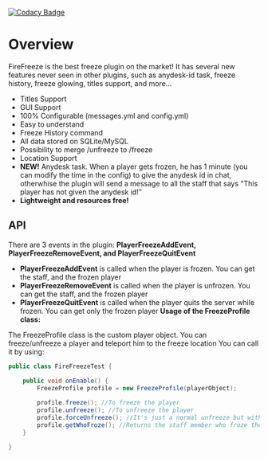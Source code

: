 [![Codacy Badge](https://app.codacy.com/project/badge/Grade/b55c0281d01d4fa889a66ea1aeec2296)](https://www.codacy.com/gh/ImOnlyFire/FireFreeze/dashboard?utm_source=github.com&amp;utm_medium=referral&amp;utm_content=ImOnlyFire/FireFreeze&amp;utm_campaign=Badge_Grade)

# Overview
FireFreeze is the best freeze plugin on the market! It has several new features never seen in other plugins, such as anydesk-id task, freeze history, freeze glowing, titles support, and more...

*   Titles Support
*   GUI Support
*   100% Configurable (messages.yml and config.yml)
*   Easy to understand
*   Freeze History command
*   All data stored on SQLite/MySQL
*   Possibility to merge /unfreeze to /freeze
*   Location Support
*   **NEW!** Anydesk task. When a player gets frozen, he has 1 minute (you can modify the time in the config) to give the anydesk id in chat, otherwhise the plugin will send a message to all the staff that says "This player has not given the anydesk id!"
*   **Lightweight and resources free!**

## API
There are 3 events in the plugin: **PlayerFreezeAddEvent, PlayerFreezeRemoveEvent, and PlayerFreezeQuitEvent**
*   **PlayerFreezeAddEvent** is called when the player is frozen. You can get the staff, and the frozen player
*   **PlayerFreezeRemoveEvent** is called when the player is unfrozen. You can get the staff, and the frozen player
*   **PlayerFreezeQuitEvent** is called when the player quits the server while frozen. You can get only the frozen player
**Usage of the FreezeProfile class:**

The FreezeProfile class is the custom player object. You can freeze/unfreeze a player and teleport him to the freeze location
You can call it by using:
```java
public class FireFreezeTest {

    public void onEnable() {
        FreezeProfile profile = new FreezeProfile(playerObject);
    
        profile.freeze(); //To freeze the player
        profile.unfreeze(); //To unfreeze the player
        profile.forceUnfreeze(); //It's just a normal unfreeze but with the EntryType set to FORCED
        profile.getWhoFroze(); //Returns the staff member who froze the player
    }

}
```
